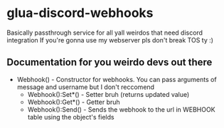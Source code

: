 # glua-discord-webhooks
Basically passthrough service for all yall weirdos that need discord integration
If you're gonna use my webserver pls don't break TOS ty :)
## Documentation for you weirdo devs out there
* Webhook() - Constructor for webhooks. You can pass arguments of message and username but I don't reccomend
	* Webhook():Set*() - Setter bruh (returns updated value)
	* Webhook():Get*() - Getter bruh
	* Webhook():Send() - Sends the webhook to the url in WEBHOOK table using the object's fields

